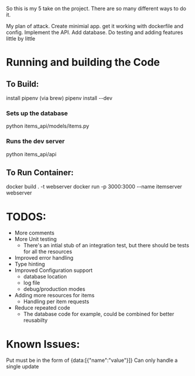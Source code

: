 So this is my 5 take on the project. There are so many different ways to do it.

My plan of attack. Create minimial app. get it working with dockerfile and config. Implement the API. Add database. Do testing and adding features little by little

# Running and building the Code
## To Build:
install pipenv (via brew)
pipenv install --dev

### Sets up the database
python items_api/models/items.py

### Runs the dev server
python items_api/api

## To Run Container:
docker build . -t webserver
docker run -p 3000:3000 --name itemserver webserver

# TODOS:
* More comments
* More Unit testing
  * There's an intial stub of an integration test, but there should be tests for all the resources
* Improved error handling
* Type hinting
* Improved Configuration support
  * database location
  * log file
  * debug/production modes
* Adding more resources for items
  * Handling per item requests
* Reduce repeated code
  * The database code for example, could be combined for better reusabilty

# Known Issues:
Put must be in the form of {data:[{"name":"value"}]}
Can only handle a single update